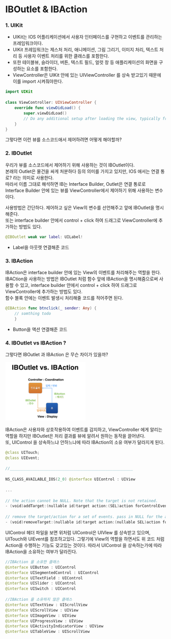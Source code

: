 # IBOutlet & IBAction

### 1. UIKit
- UIKit는 IOS 어플리케이션에서 사용자 인터페이스를 구현하고 이벤트를 관리하는 프레임워크이다.
- UIKit 프레임워크는 제스처 처리, 애니메이션, 그림 그리기, 이미지 처리, 텍스트 처리 등 사용자 이벤트 처리를 위한 클래스를 포함한다.
- 또한 테이블뷰, 슬라이더, 버튼, 텍스트 필드, 얼럿 창 등 애플리케이션의 화면을 구성하는 요소를 포함한다. 
- ViewController은 UIKit 안에 있는 UIViewController 를 상속 받고있기 때문에 이를 import 시켜줘야한다.
```swift
import UIKit

class ViewController: UIViewController {
    override func viewDidLoad() {
        super.viewDidLoad()
        // Do any additional setup after loading the view, typically from a nib.\
    }
}
```

그렇다면 이런 뷰를 소스코드애서 제어하려면 어떻게 해야할까?

### 2. IBOutlet
우리가 뷰를 소스코드에서 제어하기 위해 사용하는 것이 IBOutlet이다.   
본래의 Outlet은 물건을 싸게 처분하다 등의 의미를 가지고 있지만, IOS 애서는 연결 통로? 라는 의미로 사용한다.   
따라서 이름 그대로 해석하면 IB는 Interface Builder, Outlet은 연결 통로로 Interface Builder 안에 있는 뷰를 ViewController에서 제어하기 위해 사용하는 변수이다.

사용방법은 간단하다. 제어하고 싶은 View의 변수를 선언해주고 앞에 IBOutlet을 명시해준다.  
또는 interface builder 안에서 control + click 하여 드래그로 ViewController에 추가하는 방법도 있다.

```swift
@IBOutlet weak var label: UILabel!
```
-  Label을 아웃렛 연결해준 코드

### 3. IBAction
IBAction은 interface builder 안에 있는 View의 이벤트를 처리해주는 역할을 한다.  
IBACtion을 사용하는 방법은 IBOutlet 처럼 함수 앞에 IBAction을 명시해줌으로써 사용할 수 있고, interface builder 안에서 control + click 하여 드래그로 ViewController에 추가하는 방법도 있다.  
함수 블록 안에는 이벤트 발생시 처리해줄 코드를 적어주면 된다.
```swift
@IBAction func btnclick(_ sender: Any) {
    // somthing todo
    }
```
- Button을 액션 연결해준 코드

### 4. IBOutlet vs IBAction ?
그렇다면 IBOutlet 과 IBAction 은 무슨 차이가 있을까?

<img width="50%" src="target-action.png"/>

IBAction은 사용자와 상호작용하여 이벤트를 감지하고, ViewController 에게 알리는 역할을 하지만 IBOutlet은 처리 결과를 뷰에 알려서 원하는 동작을 끌어낸다.  
또, UIControl 을 상속하느냐 안하느냐에 따라 IBAction의 소유 여부가 달라지게 된다.

~~~swift
@class UITouch;
@class UIEvent;

//______________________________________________________

NS_CLASS_AVAILABLE_IOS(2_0) @interface UIControl : UIView

... 

// the action cannot be NULL. Note that the target is not retained.
- (void)addTarget:(nullable id)target action:(SEL)action forControlEvents:(UIControlEvents)controlEvents;

// remove the target/action for a set of events. pass in NULL for the action to remove all actions for that target
- (void)removeTarget:(nullable id)target action:(nullable SEL)action forControlEvents:(UIControlEvents)controlEvents;
~~~

UIControl 헤더 파일을 보면 위처럼 UIControl은 UIVIew 를 상속받고 있으며, UITouch와 UIEvent를 참조하고있다. 그렇기에 View의 역할을 하면서도 위 코드 처럼 Action을 수행하는 기능도 갖고있는 것이다. 따라서 UIControl 을 상속하는가에 따라 IBAction을 소유하는 여부가 달라진다.

~~~swift
//IBAction 을 소유한 클래스
@interface UIButton : UIControl
@interface UISegmentedControl : UIControl
@interface UITextField : UIControl
@interface UISlider : UIControl
@interface UISwitch : UIControl

//IBAction 을 소유하지 않은 클래스 
@interface UITextView : UIScrollView
@interface UIScrollView : UIView
@interface UIImageView : UIView
@interface UIProgressView : UIView
@interface UIActivityIndicatorView : UIView
@interface UITableView : UIScrollView
~~~